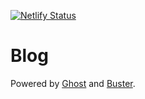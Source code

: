 [![Netlify Status](https://api.netlify.com/api/v1/badges/fde5f811-dc44-4f18-9df6-610436c0e283/deploy-status)](https://app.netlify.com/sites/amazing-morse-6e75cf/deploys)

# Blog
Powered by [Ghost](http://ghost.org) and [Buster](https://github.com/axitkhurana/buster/).
